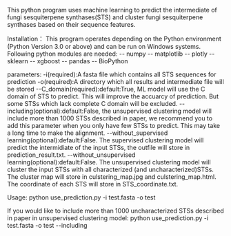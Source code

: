 This python program uses machine learning to predict the intermediate of fungi sesquiterpene synthases(STS) and cluster fungi sesquiterpene synthases based on their sequence features.

Installation：
This program operates depending on the Python environment (Python Version 3.0 or above) and can be run on Windows systems.
Following python modules are needed:
	-- numpy
	-- matplotlib
	-- plotly
	-- sklearn
	-- xgboost
	-- pandas
	-- BioPython

parameters:
-i(required):A fasta file which contains all STS sequences for prediction
-o(required):A directory which all results and intermediate file will be stored
--C_domain(required):default:True, ML model will use the C domain of STS to predict. This will improve the accuarcy of prediction. But some STSs which lack complete C domain will be excluded.
--including(optional):default:False, the unsupervised clustering model will include more than 1000 STSs described in paper, we recommend you to add this parameter when you only have few STSs to predict. This may take a long time to make the alignment.
--without_supervised learning(optional):default:False. The supervised clustering model will predict the intermidiate of the input STSs, the outfile will store in prediction_result.txt.
--without_unsupervised learning(optional):default:False. The unsupervised clustering model will cluster the input STSs with all characterized (and uncharacterized)STSs. The cluster map will store in culstering_map.jpg and culstering_map.html. The coordinate of each STS will store in STS_coordinate.txt.

Usage:
python use_prediction.py -i test.fasta -o test

If you would like to include more than 1000 uncharacterized STSs described in paper in unsupervised clustering model:
python use_prediction.py -i test.fasta -o test --including
